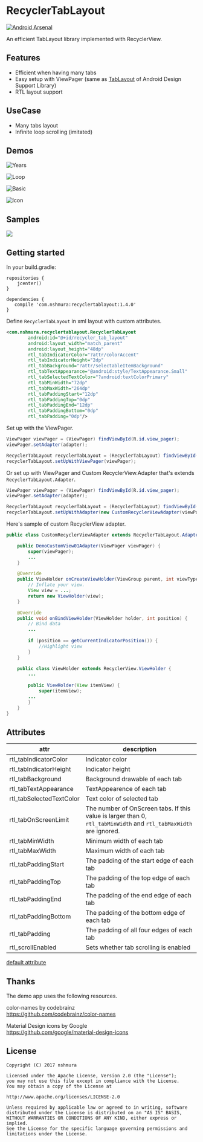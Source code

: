 # RecyclerTabLayout
[![Android Arsenal](https://img.shields.io/badge/Android%20Arsenal-RecyclerTabLayout-green.svg?style=flat)](https://android-arsenal.com/details/1/2220)

An efficient TabLayout library implemented with RecyclerView.

## Features
- Efficient when having many tabs
- Easy setup with ViewPager (same as [TabLayout](http://developer.android.com/intl/ja/reference/android/support/design/widget/TabLayout.html) of Android Design Support Library)
- RTL layout support

## UseCase
- Many tabs layout
- Infinite loop scrolling (imitated)


## Demos
![Years](art/years.gif)

![Loop](art/loop.gif)

![Basic](art/basic.gif)

![Icon](art/icon.gif)


## Samples
<a href="https://play.google.com/store/apps/details?id=com.nshmura.recyclertablayout.demo"><img src="art/googleplay.png"/></a>

## Getting started
In your build.gradle:

```
repositories {
    jcenter()
}

dependencies {
   compile 'com.nshmura:recyclertablayout:1.4.0'
}
```

Define `RecyclerTabLayout` in xml layout with custom attributes.
```xml
<com.nshmura.recyclertablayout.RecyclerTabLayout
        android:id="@+id/recycler_tab_layout"
        android:layout_width="match_parent"
        android:layout_height="48dp"
        rtl_tabIndicatorColor="?attr/colorAccent"
        rtl_tabIndicatorHeight="2dp"
        rtl_tabBackground="?attr/selectableItemBackground"
        rtl_tabTextAppearance="@android:style/TextAppearance.Small"
        rtl_tabSelectedTextColor="?android:textColorPrimary"
        rtl_tabMinWidth="72dp"
        rtl_tabMaxWidth="264dp"
        rtl_tabPaddingStart="12dp"
        rtl_tabPaddingTop="0dp"
        rtl_tabPaddingEnd="12dp"
        rtl_tabPaddingBottom="0dp"
        rtl_tabPadding="0dp"/>
```

Set up with the ViewPager.
```java
ViewPager viewPager = (ViewPager) findViewById(R.id.view_pager);
viewPager.setAdapter(adapter);

RecyclerTabLayout recyclerTabLayout = (RecyclerTabLayout) findViewById(R.id.recycler_tab_layout);
recyclerTabLayout.setUpWithViewPager(viewPager);
```

Or set up with ViewPager and Custom RecyclerView.Adapter that's extends `RecyclerTabLayout.Adapter`.
```java
ViewPager viewPager = (ViewPager) findViewById(R.id.view_pager);
viewPager.setAdapter(adapter);

RecyclerTabLayout recyclerTabLayout = (RecyclerTabLayout) findViewById(R.id.recycler_tab_layout);
recyclerTabLayout.setUpWithAdapter(new CustomRecyclerViewAdapter(viewPager));
```

Here's sample of custom RecyclerView adapter.
```java
public class CustomRecyclerViewAdapter extends RecyclerTabLayout.Adapter<CustomRecyclerViewAdapter.ViewHolder> {

    public DemoCustomView01Adapter(ViewPager viewPager) {
        super(viewPager);
        ...
    }

    @Override
    public ViewHolder onCreateViewHolder(ViewGroup parent, int viewType) {
        // Inflate your view.
        View view = ...;
        return new ViewHolder(view);
    }

    @Override
    public void onBindViewHolder(ViewHolder holder, int position) {
        // Bind data
        ...
        
        if (position == getCurrentIndicatorPosition()) {
            //Highlight view
        }
    }

    public class ViewHolder extends RecyclerView.ViewHolder {
        ...
        
        public ViewHolder(View itemView) {
            super(itemView);
        ...
        }
    }
}
```


## Attributes
| attr  | description |
| ------------- | ------------- |
| rtl_tabIndicatorColor    | Indicator color |
| rtl_tabIndicatorHeight   | Indicator height | 
| rtl_tabBackground        | Background drawable of each tab |
| rtl_tabTextAppearance    | TextAppearence of each tab |
| rtl_tabSelectedTextColor | Text color of selected tab |
| rtl_tabOnScreenLimit     | The number of OnScreen tabs. If this value is larger than 0, `rtl_tabMinWidth` and `rtl_tabMaxWidth` are ignored. |
| rtl_tabMinWidth          | Minimum width of each tab |
| rtl_tabMaxWidth          | Maximum width of each tab |
| rtl_tabPaddingStart      | The padding of the start edge of each tab |
| rtl_tabPaddingTop        | The padding of the top edge of each tab  |
| rtl_tabPaddingEnd        | The padding of the end edge of each tab  |
| rtl_tabPaddingBottom     | The padding of the bottom edge of each tab |
| rtl_tabPadding           | The padding of all four edges of each tab |
| rtl_scrollEnabled        | Sets whether tab scrolling is enabled |

[default attribute](library/src/main/res/values/styles.xml)


## Thanks
The demo app uses the following resources.

color-names by codebrainz<br/>
https://github.com/codebrainz/color-names

Material Design icons by Google<br/>
https://github.com/google/material-design-icons

## License
```
Copyright (C) 2017 nshmura

Licensed under the Apache License, Version 2.0 (the "License");
you may not use this file except in compliance with the License.
You may obtain a copy of the License at

http://www.apache.org/licenses/LICENSE-2.0

Unless required by applicable law or agreed to in writing, software
distributed under the License is distributed on an "AS IS" BASIS,
WITHOUT WARRANTIES OR CONDITIONS OF ANY KIND, either express or implied.
See the License for the specific language governing permissions and
limitations under the License.
```
